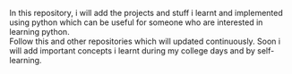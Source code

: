 In this repository, i will add the projects and stuff i learnt and implemented using python which can be useful for someone who are interested in learning python.  
    Follow this and other repositories which will updated continuously. Soon i will add important concepts i learnt during my college days and by self-learning.

